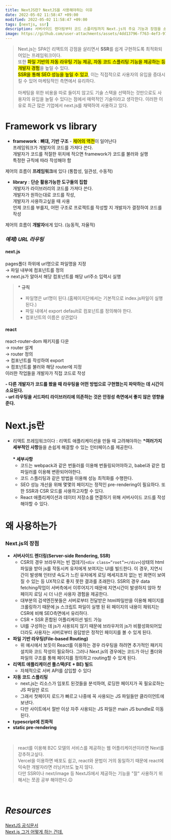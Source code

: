 ```yaml
---
title: NextJS란? NextJS을 사용해야하는 이유
date: 2022-05-02 11:58:47 +09:00
modified: 2022-05-02 11:58:47 +09:00
tags: [nextjs, ssr]
description: 서버사이드 렌더링부터 코드 스플리팅까지 Next.js의 주요 기능과 장점을 소개합니다아
image: https://github.com/user-attachments/assets/4dd13796-f763-4ef3-97cf-a428f751879b
---
```


> Next.js는 SPA인 리액트의 강점을 살리면서 **SSR**를 쉽게 구현하도록 최적화되어있는 프레임워크이다.<br/>
> 또한 <mark>파일 기반의 자동 라우팅 기능 제공, 자동 코드 스플리팅 기능을 제공하는 등 개발자 경험</mark>을 높일 수 있다.<br/> <mark>SSR을 통해 SEO 성능을 높일 수 있고</mark>, 이는 직접적으로 사용자의 유입을 증대시킬 수 있어 마케팅적인 측면에서 유리하다. <br/><br/>마케팅을 위한 비용을 따로 들이지 않고도 기술 스택을 선택하는 것만으로도 사용자의 유입을 늘릴 수 있다는 점에서 매력적인 기술이라고 생각한다. 이러한 이유로 최근 많은 기업에서 next.js를 채택하여 사용하고 있다.

# Framework vs library

- **framework** : **뼈대, 기반 구조** - <mark>제어의 역전</mark>이 일어난다<br/>
  프레임워크가 개발자의 코드를 가져다 쓴다.<br/>
  개발자가 코드를 적절한 위치에 적으면 framework가 코드를 불러와 실행<br/>
  특정한 규칙에 따라 작성해야 함

제어의 흐름이 **프레임워크**에 있다
(통합성, 일관성, 수동적)

- **library** : **단순 활용가능한 도구들의 집합**<br/>
  개발자가 라이브러리의 코드를 가져다 쓴다.<br/>
  개발자가 원하는대로 코드를 작성,<br/>
  개발자가 사용하고싶을 때 사용<br/>
  언제 코드를 부를지, 어떤 구조로 프로젝트를 작성할 지 개발자가 결정하여 코드를 작성

제어의 흐름이 **개발자**에게 있다.
(능동적, 자율적)

### _예제) URL 라우팅_

#### next.js

pages폴더 하위에 url명으로 파일명을 지정<br/>
→ 파일 내부에 컴포넌트를 정의<br/>
→ next.js가 알아서 해당 컴포넌트를 해당 url주소 입력시 실행

> **\* 규칙**
>
> - 파일명은 url명이 된다.(홈페이지단에서는 기본적으로 index.js파일이 실행된다.)
> - 파일 내에서 export default로 컴포넌트를 정의해야 한다.
> - 컴포넌트의 이름은 상관없다

#### react

react-router-dom 패키지를 다운<br/>
→ router 설계<br/>
→ router 정의<br/>
→ 컴포넌트를 작성하여 export<br/>
→ 컴포넌트를 불러와 해당 router에 지정<br/>
이러한 작업들을 개발자가 직접 코드로 작성

**- 다른 개발자가 코드를 봤을 때 라우팅을 어떤 방법으로 구현했는지 파악하는 데 시간이 소요된다.**<br/>
**- url 라우팅을 서드파티 라이브러리에 의존하는 것은 안정성 측면에서 좋지 않은 영향을 준다.**

# Next.js란

- 리액트 프레임워크이다 : 리액트 애플리케이션을 만들 때 고려해야하는 **\*여러가지 세부적인 사항**들을 손쉽게 해결할 수 있는 인터페이스를 제공한다.<br/><br/>
  **\* 세부사항**
  - 코드는 webpack과 같은 번들러를 이용해 번들링되어야하고, babel과 같은 컴파일러를 이용해 변환되어야한다.
  - 코드 스플리팅과 같은 방법을 이용해 성능 최적화를 수행한다.
  - SEO 성능 개선을 위해 몇몇의 페이지는 정적인 pre-rendering이 필요하다. 또한 SSR과 CSR 모드를 사용하고자할 수 있다.
  - React 애플리케이션과 데이터 저장소를 연결하기 위해 서버사이드 코드를 작성해야할 수 있다.

# 왜 사용하는가

### Next.js의 장점

- **서버사이드 렌더링(Server-side Rendering, SSR)**
  - CSR의 경우 브라우저는 빈 껍데기(`<div class=”root”></div>`)상태의 html파일을 받아 js를 작동시켜 유저에게 보여지는 UI를 빌드한다. 이 경우, 지연시간이 발생해 인터넷 속도가 느린 유저에게 로딩 메세지조차 없는 빈 화면이 보여질 수 있는 등 UX적으로 좋지 못한 결과를 초래한다.
    SSR의 경우 data fetching작업이 서버측에서 이루어지기 때문에 지연시간이 발생하지 않아 첫 페이지 로딩 시 더 나은 사용자 경험을 제공한다.
  - 대부분의 검색엔진봇들은 서버로부터 전달받은 html파일만을 이용해 페이지를 크롤링하기 때문에 js 스크립트 파일이 실행 된 뒤 페이지의 내용이 채워지는 CSR에 비해 SEO측면에서 유리하다.
  - CSR + SSR 혼합된 어플리케이션 빌드 가능
  - UI를 구성하는 데 js가 사용되지 않기 때문에 브라우저의 js가 비활성화되어있더라도 사용자는 서버로부터 응답받은 정적인 페이지를 볼 수 있게 된다.
- **파일 기반 라우팅(File-based Routing)**
  - 위 예시에서 보듯이 React를 이용하는 경우 라우팅을 하려면 추가적인 패키지 설치와 코드 작성이 필요하다. 그러나 Next.js의 경우에는 코드가 아닌 폴더와 파일의 구조를 통해 페이지를 정의하고 routing할 수 있게 된다.
- **리액트 애플리케이션 풀스택(FE + BE) 빌드**
  - 자체적으로 서버 API를 삽입할 수 있다
- **자동 코드 스플리팅**
  - next.js는 리소스가 임포트 된것들을 분석하여, 로딩한 페이지가 꼭 필요로하는 JS 파일만 로드
  - 그래서 첫페이지 로드가 빠르고 나중에 꼭 사용되는 JS 파일들만 클라이언트에 보낸다.
  - 다만 사이트에서 절반 이상 자주 사용되는 JS 파일은 main JS bundle로 이동된다.
- **typescript에 친화적**
- **static pre-rendering**

<br/>

> react를 이용해 B2C 모델의 서비스를 제공하는 웹 어플리케이션이라면 Next를 강추하고싶다.<br/>
> Vercel을 이용하면 배포도 쉽고, react와 문법이 거의 동일하기 때문에 react에 익숙한 개발자라면 러닝커브도 높지 않다.<br/>
> 다만 SSR이나 next/image 등 NextJS에서 제공하는 기능을 "잘" 사용하기 위해서는 쪼끔 공부 해야한다.😉 <br/>

<br/>

# _Resources_

[NextJS 공식문서](https://nextjs.org/learn/basics/create-nextjs-app?utm_source=next-site&utm_medium=homepage-cta&utm_campaign=next-website)<br/>
[Next.js 그거 어떻게 하는 건데.](https://well-balanced.medium.com/next-js-%EA%B7%B8%EA%B1%B0-%EC%96%B4%EB%96%BB%EA%B2%8C-%ED%95%98%EB%8A%94-%EA%B1%B4%EB%8D%B0-ea5637f25fa4)
